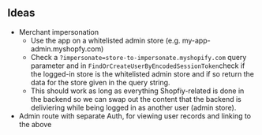 ## Ideas
- Merchant impersonation
  - Use the app on a whitelisted admin store (e.g. my-app-admin.myshopfy.com)
  - Check a `?impersonate=store-to-impersonate.myshopify.com` query parameter and in `FindOrCreateUserByEncodedSessionToken`check if the logged-in store is the whitelisted admin store and if so return the data for the store given in the query string.
  - This should work as long as everything Shopfiy-related is done in the backend so we can swap out the content that the backend is deliviering while being logged in as another user (admin store).
- Admin route with separate Auth, for viewing user records and linking to the above
